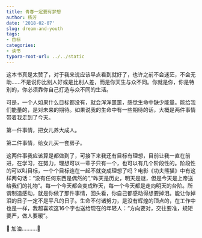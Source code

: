 ```yaml
---
title: 青春一定要有梦想
author: 杨芳
date: '2018-02-07'
slug: dream-and-youth
tags:
- 目标
categories:
- 读书
typora-root-url: ../../static
---
```


这本书真是太赞了，对于我来说应该早点看到就好了，也许之前不会迷茫，不会无助......不是说你比别人好或是比别人差，而是你天生与众不同。你就是你，你是特别的，你必须靠你自己打造与众不同的生活。

可是，一个人如果什么目标都没有，就会浑浑噩噩，感觉生命中缺少能量。能给我们能量的，是对未来的期待。如果说我的生命中有一些期待的话，大概是两件事情带着我走到了今天。

第一件事情，把女儿养大成人。

第二件事情，给女儿买一套房子。

这两件事我应该算是都做到了，可接下来我还有目标有理想，目前让我一直在前进，在学习，在努力，理想可以一辈子只有一个，也可以有几个阶段性的。阶段性的可以叫目标，一个个目标连在一起不就变成理想了吗？电影《功夫熊猫》中有这样两句话：“没有任何东西是偶然的”,“昨天是历史，明天是谜，但是今天是上帝送给我们的礼物”。每一个今天都会变成昨天，每一个今天都是走向明天的台阶。所谓制造感动，就是你做了那件事情，回头看，你自己都感动得想要掉泪。能让你掉泪的日子一定不是平凡的日子。生命不付诸努力，是没有辉煌的顶点的，在工作中也是一样，我超喜欢这16个字也送给现在的年轻人：“方向要对，交往要准，规矩要严，做人要暖”。

                  加油..........💪